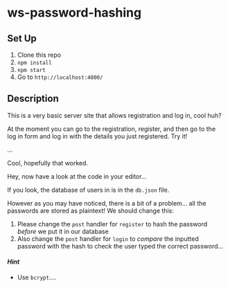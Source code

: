 # ws-password-hashing

## Set Up

1. Clone this repo
1. `npm install`
1. `npm start`
1. Go to `http://localhost:4000/`

## Description

This is a very basic server site that allows registration and log in, cool huh?

At the moment you can go to the registration, register, and then go to the log in form and log in with the details you just registered. Try it!

...

Cool, hopefully that worked.

Hey, now have a look at the code in your editor...

If you look, the database of users in is in the `db.json` file.

However as you may have noticed, there is a bit of a problem... all the passwords are stored as plaintext! We should change this:

1. Please change the `post` handler for `register` to hash the password _before_ we put it in our database
1. Also change the `post` handler for `login` to _compare_ the inputted password with the hash to check the user typed the correct password...

#### _Hint_

- Use `bcrypt`....
